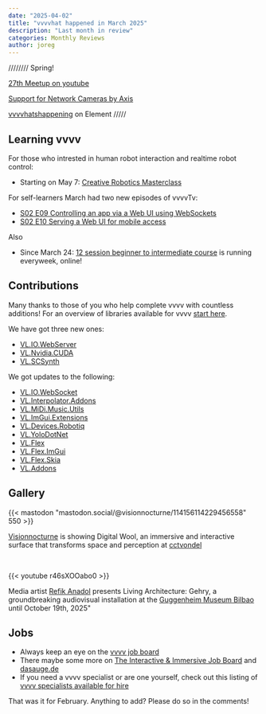 ```yaml
---
date: "2025-04-02"
title: "vvvvhat happened in March 2025"
description: "Last month in review"
categories: Monthly Reviews
author: joreg
---
```





////////
Spring!

[27th Meetup on youtube](https://www.youtube.com/watch?v=kt0QJ2vHtyE&list=PL2KeRstDQVRQUgSEa604MaS3HtA8UgPUt&index=1)

[Support for Network Cameras by Axis](https://vvvv.org/blog/2025/introducing-support-for-network-cameras-by-axis/)

[vvvvhatshappening](https://matrix.to/#/#vvvvhats-happening:matrix.org) on Element
/////





## Learning vvvv

For those who intrested in human robot interaction and realtime robot control:
- Starting on May 7: [Creative Robotics Masterclass](https://thenodeinstitute.org/courses/ss25-cm-creative-robotics/)

For self-learners March had two new episodes of vvvvTv:
- [S02 E09 Controlling an app via a Web UI using WebSockets](https://www.youtube.com/live/DR1ay0WR418)
- [S02 E10 Serving a Web UI for mobile access](https://www.youtube.com/live/mhczdsRKmaE)

Also
- Since March 24: [12 session beginner to intermediate course](https://thenodeinstitute.org/vvvv-beginner-class-summer-2025/) is running everyweek, online!

## Contributions

Many thanks to those of you who help complete vvvv with countless additions! For an overview of libraries available for vvvv [start here](https://thegraybook.vvvv.org/reference/libraries/overview.html).

We have got three new ones:
- [VL.IO.WebServer](https://www.nuget.org/packages/VL.IO.WebServer)
- [VL.Nvidia.CUDA](https://www.nuget.org/packages/VL.Nvidia.CUDA)
- [VL.SCSynth](https://www.nuget.org/packages/VL.SCSynth)

We got updates to the following:
- [VL.IO.WebSocket](https://www.nuget.org/packages/VL.IO.WebSocket)
- [VL.Interpolator.Addons](https://www.nuget.org/packages/VL.Interpolator.Addons)
- [VL.MiDi.Music.Utils](https://www.nuget.org/packages/VL.MiDi.Music.Utils)
- [VL.ImGui.Extensions](https://www.nuget.org/packages/VL.ImGui.Extensions)
- [VL.Devices.Robotiq](https://www.nuget.org/packages/VL.Devices.Robotiq)
- [VL.YoloDotNet](https://www.nuget.org/packages/VL.YoloDotNet)
- [VL.Flex](https://www.nuget.org/packages/VL.Flex)
- [VL.Flex.ImGui](https://www.nuget.org/packages/VL.Flex.ImGui)
- [VL.Flex.Skia](https://www.nuget.org/packages/VL.Flex.Skia)
- [VL.Addons](https://www.nuget.org/packages/VL.Addons)


## Gallery

{{< mastodon "mastodon.social/@visionnocturne/114156114229456558" 550 >}}
&nbsp;

[Visionnocturne](https://mastodon.social/@visionnocturne) is showing Digital Wool, an immersive and interactive surface that transforms space and perception at [cctvondel](https://www.vondel.be/pQnAVC3/digital-arts)

&nbsp;
&nbsp;


{{< youtube r46sXOOabo0 >}}

Media artist [Refik Anadol](https://refikanadol.com/) presents Living Architecture: Gehry, a groundbreaking audiovisual installation at the [Guggenheim Museum Bilbao](https://www.guggenheim-bilbao.eus/en) until October 19th, 2025"





## Jobs
- Always keep an eye on the [vvvv job board](https://discourse.vvvv.org/c/jobs)
- There maybe some more on [The Interactive & Immersive Job Board](https://jobs.interactiveimmersive.io/jobs/) and [dasauge.de](https://dasauge.de/sta/Vvvv/)
- If you need a vvvv specialist or are one yourself, check out this listing of [vvvv specialists available for hire](https://legacy.vvvv.org/documentation/vvvv-specialists-available-for-hire)

That was it for February. Anything to add? Please do so in the comments!